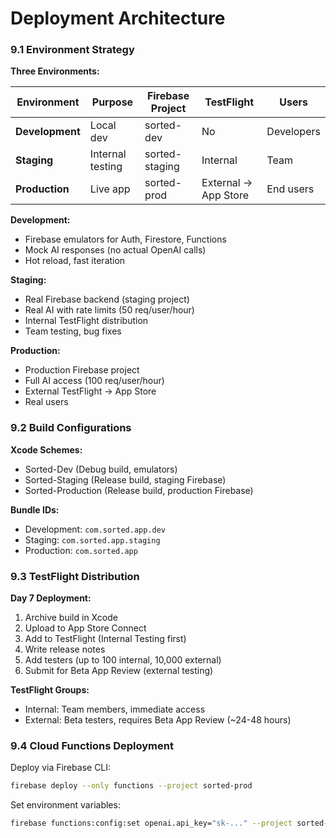 # Deployment Architecture

### 9.1 Environment Strategy

**Three Environments:**

| Environment | Purpose | Firebase Project | TestFlight | Users |
|-------------|---------|------------------|------------|-------|
| **Development** | Local dev | sorted-dev | No | Developers |
| **Staging** | Internal testing | sorted-staging | Internal | Team |
| **Production** | Live app | sorted-prod | External → App Store | End users |

**Development:**
- Firebase emulators for Auth, Firestore, Functions
- Mock AI responses (no actual OpenAI calls)
- Hot reload, fast iteration

**Staging:**
- Real Firebase backend (staging project)
- Real AI with rate limits (50 req/user/hour)
- Internal TestFlight distribution
- Team testing, bug fixes

**Production:**
- Production Firebase project
- Full AI access (100 req/user/hour)
- External TestFlight → App Store
- Real users

### 9.2 Build Configurations

**Xcode Schemes:**
- Sorted-Dev (Debug build, emulators)
- Sorted-Staging (Release build, staging Firebase)
- Sorted-Production (Release build, production Firebase)

**Bundle IDs:**
- Development: `com.sorted.app.dev`
- Staging: `com.sorted.app.staging`
- Production: `com.sorted.app`

### 9.3 TestFlight Distribution

**Day 7 Deployment:**
1. Archive build in Xcode
2. Upload to App Store Connect
3. Add to TestFlight (Internal Testing first)
4. Write release notes
5. Add testers (up to 100 internal, 10,000 external)
6. Submit for Beta App Review (external testing)

**TestFlight Groups:**
- Internal: Team members, immediate access
- External: Beta testers, requires Beta App Review (~24-48 hours)

### 9.4 Cloud Functions Deployment

Deploy via Firebase CLI:
```bash
firebase deploy --only functions --project sorted-prod
```

Set environment variables:
```bash
firebase functions:config:set openai.api_key="sk-..." --project sorted-prod
```
